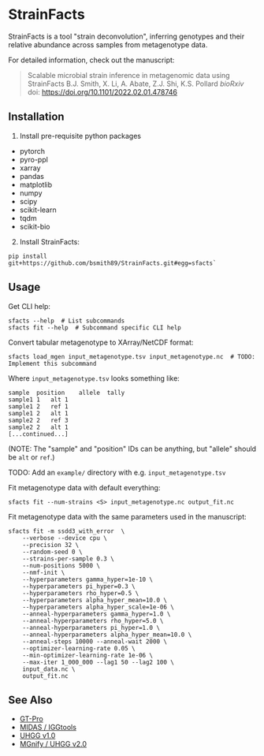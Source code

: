# StrainFacts

StrainFacts is a tool "strain deconvolution", inferring genotypes and their
relative abundance across samples from metagenotype data.

For detailed information, check out the manuscript:

> Scalable microbial strain inference in metagenomic data using StrainFacts
B.J. Smith, X. Li, A. Abate, Z.J. Shi, K.S. Pollard
_bioRxiv_ doi: https://doi.org/10.1101/2022.02.01.478746


## Installation

1. Install pre-requisite python packages

- pytorch
- pyro-ppl
- xarray
- pandas
- matplotlib
- numpy
- scipy
- scikit-learn
- tqdm
- scikit-bio

2. Install StrainFacts:

```
pip install git+https://github.com/bsmith89/StrainFacts.git#egg=sfacts`
```


## Usage

Get CLI help:

```
sfacts --help  # List subcommands
sfacts fit --help  # Subcommand specific CLI help
```

Convert tabular metagenotype to XArray/NetCDF format:

```
sfacts load_mgen input_metagenotype.tsv input_metagenotype.nc  # TODO: Implement this subcommand
```

Where `input_metagenotype.tsv` looks something like:

```
sample	position	allele	tally
sample1	1	alt	1
sample1	2	ref	1
sample1	2	alt	1
sample2	2	ref	3
sample2	2	alt	1
[...continued...]
```

(NOTE: The "sample" and "position" IDs can be anything, but "allele" should be `alt` or `ref`.)

TODO: Add an `example/` directory with e.g. `input_metagenotype.tsv`

Fit metagenotype data with default everything:

```
sfacts fit --num-strains <S> input_metagenotype.nc output_fit.nc
```

Fit metagenotype data with the same parameters used in the manuscript:

```
sfacts fit -m ssdd3_with_error  \
    --verbose --device cpu \
    --precision 32 \
    --random-seed 0 \
    --strains-per-sample 0.3 \
    --num-positions 5000 \
    --nmf-init \
    --hyperparameters gamma_hyper=1e-10 \
    --hyperparameters pi_hyper=0.3 \
    --hyperparameters rho_hyper=0.5 \
    --hyperparameters alpha_hyper_mean=10.0 \
    --hyperparameters alpha_hyper_scale=1e-06 \
    --anneal-hyperparameters gamma_hyper=1.0 \
    --anneal-hyperparameters rho_hyper=5.0 \
    --anneal-hyperparameters pi_hyper=1.0 \
    --anneal-hyperparameters alpha_hyper_mean=10.0 \
    --anneal-steps 10000 --anneal-wait 2000 \
    --optimizer-learning-rate 0.05 \
    --min-optimizer-learning-rate 1e-06 \
    --max-iter 1_000_000 --lag1 50 --lag2 100 \
    input_data.nc \
    output_fit.nc
```

## See Also

- [GT-Pro](https://github.com/zjshi/gt-pro)
- [MIDAS / IGGtools](https://github.com/czbiohub/iggtools)
- [UHGG v1.0](http://ftp.ebi.ac.uk/pub/databases/metagenomics/mgnify_genomes/human-gut/v1.0/)
- [MGnify / UHGG v2.0](https://www.ebi.ac.uk/metagenomics/genome-catalogues/human-gut-v2-0)
